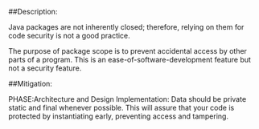 ##Description:

Java packages are not inherently closed; therefore, relying on them for code security is not a good practice.

The purpose of package scope is to prevent accidental access by other parts of a program. This is an ease-of-software-development feature but not a security feature.

##Mitigation:


PHASE:Architecture and Design Implementation:
Data should be private static and final whenever possible. This will assure that your code is protected by instantiating early, preventing access and tampering.

